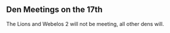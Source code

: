 ## <i class="fas fa-user-friends"></i> Den Meetings on the 17th ##
The Lions and Webelos 2 will not be meeting, all other dens will.
